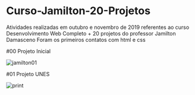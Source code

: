 # Curso-Jamilton-20-Projetos
Atividades realizadas em outubro e novembro de 2019 referentes ao curso Desenvolvimento Web Completo + 20 projetos do professor Jamilton Damasceno
Foram os primeiros contatos com html e css

#00 Projeto Inicial

![jamilton01](https://user-images.githubusercontent.com/59126841/86957165-adff4480-c130-11ea-8879-e983602417e7.png)

#01 Projeto UNES

![print](https://user-images.githubusercontent.com/59126841/86957514-37af1200-c131-11ea-9ed8-6d4a7e0f8799.png)

